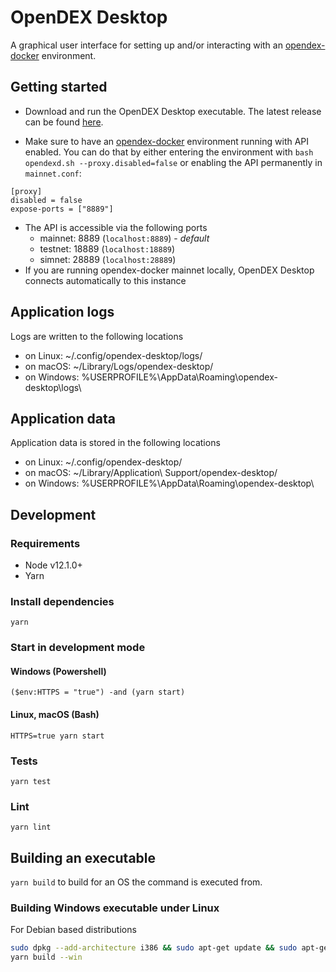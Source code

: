 # OpenDEX Desktop

A graphical user interface for setting up and/or interacting with an [opendex-docker](https://github.com/opendexnetwork/opendex-docker) environment.

## Getting started

- Download and run the OpenDEX Desktop executable. The latest release can be found [here](https://github.com/opendexnetwork/opendex-desktop/releases/latest).

- Make sure to have an [opendex-docker](https://github.com/opendexnetwork/opendex-docker) environment running with API enabled. You can do that by either entering the environment with `bash opendexd.sh --proxy.disabled=false` or enabling the API permanently in `mainnet.conf`:

```
[proxy]
disabled = false
expose-ports = ["8889"]
```

- The API is accessible via the following ports
  - mainnet: 8889 (`localhost:8889`) - _default_
  - testnet: 18889 (`localhost:18889`)
  - simnet: 28889 (`localhost:28889`)
- If you are running opendex-docker mainnet locally, OpenDEX Desktop connects automatically to this instance

## Application logs

Logs are written to the following locations

- on Linux: ~/.config/opendex-desktop/logs/
- on macOS: ~/Library/Logs/opendex-desktop/
- on Windows: %USERPROFILE%\AppData\Roaming\opendex-desktop\logs\

## Application data

Application data is stored in the following locations

- on Linux: ~/.config/opendex-desktop/
- on macOS: ~/Library/Application\ Support/opendex-desktop/
- on Windows: %USERPROFILE%\AppData\Roaming\opendex-desktop\

## Development

### Requirements

- Node v12.1.0+
- Yarn

### Install dependencies

`yarn`

### Start in development mode

#### Windows (Powershell)

`($env:HTTPS = "true") -and (yarn start)`

#### Linux, macOS (Bash)

`HTTPS=true yarn start`

### Tests

`yarn test`

### Lint

`yarn lint`

## Building an executable

`yarn build` to build for an OS the command is executed from.

### Building Windows executable under Linux

For Debian based distributions

```bash
sudo dpkg --add-architecture i386 && sudo apt-get update && sudo apt-get install wine wine32
yarn build --win
```
